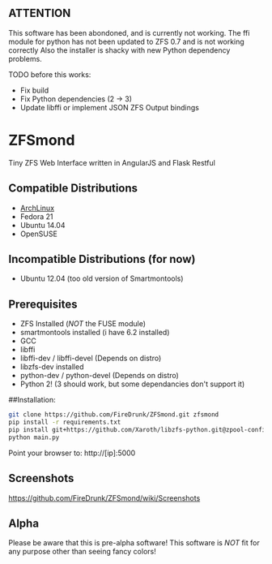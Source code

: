 ## ATTENTION
This software has been abondoned, and is currently not working.
The ffi module for python has not been updated to ZFS 0.7 and is not working correctly
Also the installer is shacky with new Python dependency problems.

TODO before this works:
- Fix build
- Fix Python dependencies (2 -> 3)
- Update libffi or implement JSON ZFS Output bindings

# ZFSmond
Tiny ZFS Web Interface written in AngularJS and Flask Restful

## Compatible Distributions
* [ArchLinux](https://aur.archlinux.org/packages/zfsmond-git/)
* Fedora 21
* Ubuntu 14.04
* OpenSUSE

## Incompatible Distributions (for now)
* Ubuntu 12.04 (too old version of Smartmontools)

## Prerequisites
* ZFS Installed (*NOT* the FUSE module)
* smartmontools installed (i have 6.2 installed)
* GCC
* libffi
* libffi-dev / libffi-devel (Depends on distro)
* libzfs-dev installed
* python-dev / python-devel (Depends on distro)
* Python 2! (3 should work, but some dependancies don't support it)

##Installation:

```bash
git clone https://github.com/FireDrunk/ZFSmond.git zfsmond
pip install -r requirements.txt
pip install git+https://github.com/Xaroth/libzfs-python.git@zpool-config
python main.py
```
Point your browser to: http://[ip]:5000

## Screenshots
https://github.com/FireDrunk/ZFSmond/wiki/Screenshots

## Alpha
Please be aware that this is pre-alpha software!
This software is *NOT* fit for any purpose other than seeing fancy colors!
